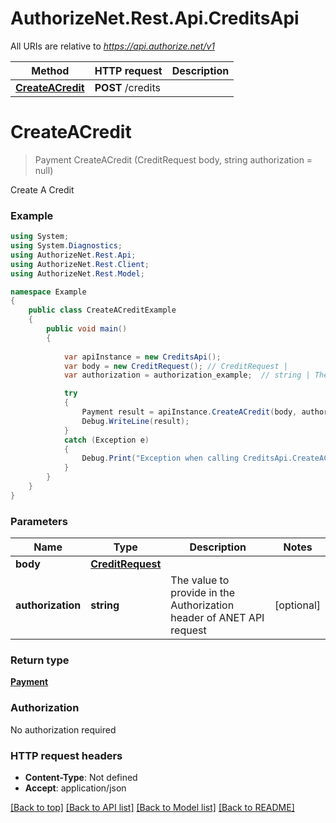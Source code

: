# AuthorizeNet.Rest.Api.CreditsApi

All URIs are relative to *https://api.authorize.net/v1*

Method | HTTP request | Description
------------- | ------------- | -------------
[**CreateACredit**](CreditsApi.md#createacredit) | **POST** /credits | 


# **CreateACredit**
> Payment CreateACredit (CreditRequest body, string authorization = null)



Create A Credit

### Example
```csharp
using System;
using System.Diagnostics;
using AuthorizeNet.Rest.Api;
using AuthorizeNet.Rest.Client;
using AuthorizeNet.Rest.Model;

namespace Example
{
    public class CreateACreditExample
    {
        public void main()
        {
            
            var apiInstance = new CreditsApi();
            var body = new CreditRequest(); // CreditRequest | 
            var authorization = authorization_example;  // string | The value to provide in the Authorization header of ANET API request (optional) 

            try
            {
                Payment result = apiInstance.CreateACredit(body, authorization);
                Debug.WriteLine(result);
            }
            catch (Exception e)
            {
                Debug.Print("Exception when calling CreditsApi.CreateACredit: " + e.Message );
            }
        }
    }
}
```

### Parameters

Name | Type | Description  | Notes
------------- | ------------- | ------------- | -------------
 **body** | [**CreditRequest**](CreditRequest.md)|  | 
 **authorization** | **string**| The value to provide in the Authorization header of ANET API request | [optional] 

### Return type

[**Payment**](Payment.md)

### Authorization

No authorization required

### HTTP request headers

 - **Content-Type**: Not defined
 - **Accept**: application/json

[[Back to top]](#) [[Back to API list]](../README.md#documentation-for-api-endpoints) [[Back to Model list]](../README.md#documentation-for-models) [[Back to README]](../README.md)


